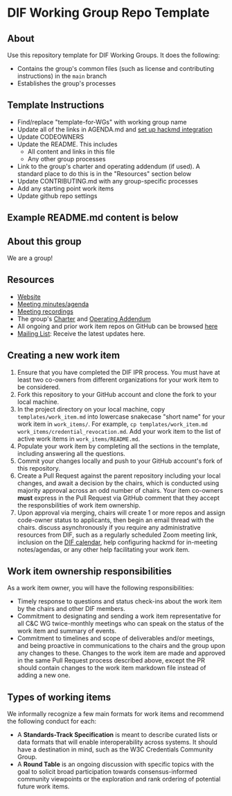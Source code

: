 # DIF Working Group Repo Template

## About
Use this repository template for DIF Working Groups. It does the following:

- Contains the group's common files (such as license and contributing instructions) in the `main` branch
- Establishes the group's processes

## Template Instructions
- Find/replace "template-for-WGs" with working group name
- Update all of the links in AGENDA.md and [set up hackmd integration](https://hackmd.io/s/link-with-github)
- Update CODEOWNERS
- Update the README. This includes
   - All content and links in this file
   - Any other group processes
- Link to the group's charter and operating addendum (if used). A standard place to do this is in the "Resources" section below
- Update CONTRIBUTING.md with any group-specific processes
- Add any starting point work items
- Update github repo settings

## Example README.md content is below

## About this group
We are a group!

## Resources
- [Website](https://identity.foundation/working-groups/template-for-WGs.html)
- [Meeting minutes/agenda](https://github.com/decentralized-identity/template-for-WGs/blob/main/AGENDA.md)
- [Meeting recordings](https://docs.google.com/spreadsheets/d/1wgccmMvIImx30qVE9GhRKWWv3vmL2ZyUauuKx3IfRmA/edit#gid=1252135265)
- The group's [Charter]() and [Operating Addendum]()
- All ongoing and prior work item repos on GitHub can be browsed [here](https://github.com/topics/wg-cc)
- [Mailing List](https://lists.identity.foundation/g/cc-wg): Receive the latest updates here.

## Creating a new work item

1. Ensure that you have completed the DIF IPR process. You must have at least
   two co-owners from different organizations for your work item to be
   considered.
2. Fork this repository to your GitHub account and clone the fork to your local
   machine.
3. In the project directory on your local machine, copy
   `templates/work_item.md` into lowercase snakecase "short name" for your work
   item in `work_items/`. For example, `cp templates/work_item.md
   work_items/credential_revocation.md`. Add your work item to the list of
   active work items in `work_items/README.md`.
4. Populate your work item by completing all the sections in the template,
   including answering all the questions.
5. Commit your changes locally and push to your GitHub account's fork of this
   repository.
6. Create a Pull Request against the parent repository including your local
   changes, and await a decision by the chairs, which is conducted using
   majority approval across an odd number of chairs. Your item co-owners
   **must** express in the Pull Request via GitHub comment that they accept the
   responsbilities of work item ownership.
7. Upon approval via merging, chairs will create 1 or more repos and assign
   code-owner status to applicants, then begin an email thread with the chairs. 
   discuss asynchronously if you require any administrative resources from DIF,
   such as a regularly scheduled Zoom meeting link, inclusion on the
   [DIF calendar](mailto:decentralized.identity@gmail.com), help configuring
   hackmd for in-meeting notes/agendas, or any other help facilitating your work
   item.

## Work item ownership responsibilities
As a work item owner, you will have the following responsibilities:
- Timely response to questions and status check-ins about the work item by the
  chairs and other DIF members.
- Commitment to designating and sending a work item representative for all C&C
  WG twice-monthly meetings who can speak on the status of the work item and
  summary of events.
- Commitment to timelines and scope of deliverables and/or meetings, and being
  proactive in communications to the chairs and the group upon any changes to
  these. Changes to the work item are made and approved in the same Pull
  Request process described above, except the PR should contain changes to the
  work item markdown file instead of adding a new one.

## Types of working items
We informally recognize a few main formats for work items and recommend the
following conduct for each:
- A **Standards-Track Specification** is meant to describe curated lists or
  data formats that will enable interoperability across systems. It should have
  a destination in mind, such as the W3C Credentials Community Group.
- A **Round Table** is an ongoing discussion with specific topics with the goal
  to solicit broad participation towards consensus-informed community
  viewpoints or the exploration and rank ordering of potential future work
  items.
